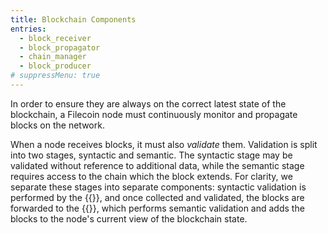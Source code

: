 ```yaml
---
title: Blockchain Components
entries:
  - block_receiver
  - block_propagator
  - chain_manager
  - block_producer
# suppressMenu: true
---
```


In order to ensure they are always on the correct latest state of the blockchain,
a Filecoin node must continuously monitor and propagate blocks on the network.

When a node receives blocks, it must also _validate_ them.
Validation is split into two stages, syntactic and semantic.
The syntactic stage may be validated without reference to additional data,
while the semantic stage requires access to the chain which the block extends.
For clarity, we separate these stages into separate components:
syntactic validation is performed by the {{<sref block_receiver>}},
and once collected and validated, the blocks are forwarded
to the {{<sref chain_manager>}},
which performs semantic validation and adds the blocks to the node's
current view of the blockchain state.
